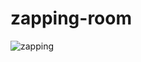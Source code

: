 # zapping-room

![zapping](https://github.com/user-attachments/assets/07567eb5-290a-4c1e-a2cc-f5d1986cbe05)
